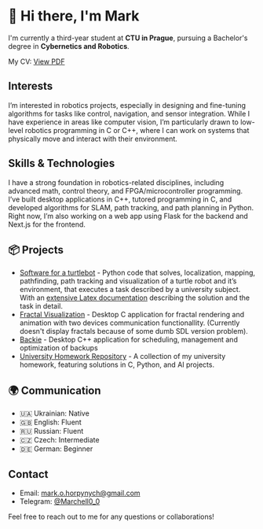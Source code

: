 # 👋 Hi there, I'm Mark

I'm currently a third-year student at **CTU in Prague**, pursuing a Bachelor's degree in **Cybernetics and Robotics**.

My CV: [View PDF](CV_Mark_Horpynych_v0.3.pdf)

## Interests

I’m interested in robotics projects, especially in designing and fine-tuning algorithms for tasks like control, navigation, and sensor integration. While I have experience in areas like computer vision, I’m particularly drawn to low-level robotics programming in C or C++, where I can work on systems that physically move and interact with their environment.

## Skills & Technologies

I have a strong foundation in robotics-related disciplines, including advanced math, control theory, and FPGA/microcontroller programming. I’ve built desktop applications in C++, tutored programming in C, and developed algorithms for SLAM, path tracking, and path planning in Python. Right now, I’m also working on a web app using Flask for the backend and Next.js for the frontend.

## 📦 Projects

- [Software for a turtlebot](https://github.com/Marchell0o0/LAR) - Python code that solves, localization, mapping, pathfinding, path tracking and visualization of a turtle robot and it’s environment, that executes a task described by a university subject. With an [extensive Latex documentation](https://github.com/Marchell0o0/LAR/blob/main/LAR_Technical_Report___O__Borys__M__Horpynych.pdf) describing the solution and the task in detail.
- [Fractal Visualization](https://github.com/Marchell0o0/Fractals) - Desktop C application for fractal rendering and animation with two devices communication functionallity. (Currently doesn't display fractals because of some dumb SDL version problem).
- [Backie](https://github.com/Marchell0o0/Backie) - Desktop C++ application for scheduling, management and optimization of backups
- [University Homework Repository](https://github.com/Marchell0o0/CTU_homeworks) - A collection of my university homework, featuring solutions in C, Python, and AI projects.

## 🌍 Communication

- 🇺🇦 Ukrainian: Native
- 🇬🇧 English: Fluent
- 🇷🇺 Russian: Fluent
- 🇨🇿 Czech: Intermediate
- 🇩🇪 German: Beginner

## Contact

- Email: [mark.o.horpynych@gmail.com](mailto:mark.o.horpynych@gmail.com)
- Telegram: [@Marchell0_0](https://t.me/Marchell0_0)

Feel free to reach out to me for any questions or collaborations!
